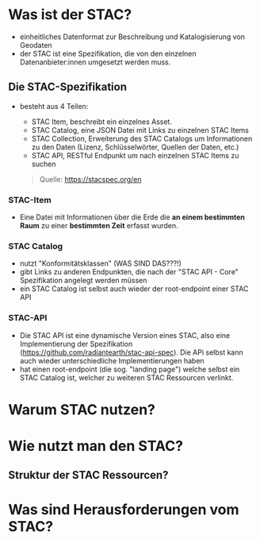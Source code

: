 # Was ist der STAC?
- einheitliches Datenformat zur Beschreibung und Katalogisierung von Geodaten
- der STAC ist eine Spezifikation, die von den einzelnen Datenanbieter:innen umgesetzt werden muss. 

## Die STAC-Spezifikation
- besteht aus 4 Teilen:
    - STAC Item, beschreibt ein einzelnes Asset.
    - STAC Catalog, eine JSON Datei mit Links zu einzelnen STAC Items
    - STAC Collection, Erweiterung des STAC Catalogs um Informationen zu den Daten (Lizenz, Schlüsselwörter, Quellen der Daten, etc.)
    - STAC API, RESTful Endpunkt um nach einzelnen STAC Items zu suchen

    > Quelle: https://stacspec.org/en
### STAC-Item
- Eine Datei mit Informationen über die Erde die **an einem bestimmten Raum** zu einer **bestimmten Zeit** erfasst wurden.
### STAC Catalog
- nutzt "Konformitätsklassen" (WAS SIND DAS???!)
- gibt Links zu anderen Endpunkten, die nach der "STAC API - Core" Spezifikation angelegt werden müssen
- ein STAC Catalog ist selbst auch wieder der root-endpoint einer STAC API

### STAC-API
- Die STAC API ist eine dynamische Version eines STAC, also eine Implementierung der Spezifikation (https://github.com/radiantearth/stac-api-spec). Die APi selbst kann auch wieder unterschiedliche Implementierungen haben
- hat einen root-endpoint (die sog. "landing page") welche selbst ein STAC Catalog ist, welcher zu weiteren STAC Ressourcen verlinkt.

# Warum STAC nutzen?
# Wie nutzt man den STAC?
## Struktur der STAC Ressourcen?
# Was sind Herausforderungen vom STAC?